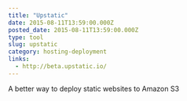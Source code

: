 ```yaml
---
title: "Upstatic"
date: 2015-08-11T13:59:00.000Z
posted_date: 2015-08-11T13:59:00.000Z
type: tool
slug: upstatic
category: hosting-deployment
links:
  - http://beta.upstatic.io/
---
```

A better way to deploy static websites to Amazon S3




